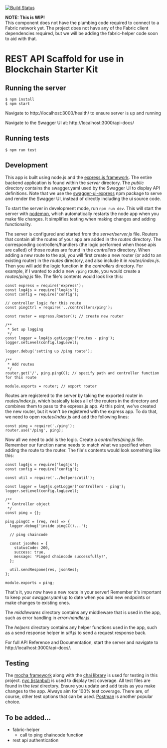 [![Build Status](https://travis-ci.org/IBM-Blockchain-Starter-Kit/api-bootstrap.svg?branch=master)](https://travis-ci.org/IBM-Blockchain-Starter-Kit/api-bootstrap)

**NOTE: This is WIP!**
<br>This component does not have the plumbing code required to connect to a Fabric network yet. The project does not have any of the Fabric client dependencies required, but we will be adding the fabric-helper code soon to aid with that.

# REST API Scaffold for use in Blockchain Starter Kit

## Running the server
```
$ npm install
$ npm start
```

Navigate to http://localhost:3000/health/ to ensure server is up and running

Navigate to the Swagger UI at: http://localhost:3000/api-docs/

## Running tests
```
$ npm run test
```

## Development
This app is built using node.js and the [express.js framework](https://expressjs.com/). The entire backend application is found within the *server* directory. The *public* directory contains the swagger.yaml used by the Swagger UI to display API definitions. Note that we use the [swagger-ui-express](https://github.com/scottie1984/swagger-ui-express) npm package to serve and render the Swagger UI, instead of directly including the ui source code.

To start the server in development mode, run `npm run dev`. This will start the server with [nodemon](https://github.com/remy/nodemon), which automatically restarts the node app when you make file changes. It simplifies testing when making changes and adding functionality.

The server is configured and started from the *server/server.js* file. Routers that contain all the routes of your app are added in the *routes* directory. The corresponding controllers/handlers (the logic performed when those apis are called) of those routes are found in the *controllers* directory. When adding a new route to the api, you will first create a new router (or add to an existing router) in the *routes* directory, and also include it in *routes/index.js*. Then you will add the logic function in the *controllers* directory. For example, if I wanted to add a new `/ping` route, you would create a *routes/ping.js* file. The file's contents would look like this:

```
const express = require('express');
const log4js = require('log4js');
const config = require('config');

// controller logic for this route
const pingCtrl = require('../controllers/ping');

const router = express.Router(); // create new router

/**
 * Set up logging
 */
const logger = log4js.getLogger('routes - ping');
logger.setLevel(config.logLevel);

logger.debug('setting up /ping route');

/**
 * Add routes
 */
router.get('/', ping.pingCC); // specify path and controller function for this route

module.exports = router; // export router
```

Routes are registered to the server by taking the exported router in *routes/index.js*, which basically takes all of the routers in the directory and combines them to pass to the express.js app. At this point, we've created the new router, but it won't be registered with the express app. To do that, we need to open *routes/index.js* and add the following lines:

```
const ping = require('./ping');
router.use('/ping', ping);
```

Now all we need to add is the logic. Create a *controllers/ping.js* file. Remember our function name needs to match what we specified when adding the route to the router. The file's contents would look something like this:

```
const log4js = require('log4js');
const config = require('config');

const util = require('../helpers/util');

const logger = log4js.getLogger('controllers - ping');
logger.setLevel(config.logLevel);

/**
 * Controller object
 */
const ping = {};

ping.pingCC = (req, res) => {
  logger.debug('inside pingCC()...');
  
  // ping chaincode

  const jsonRes = {
    statusCode: 200,
    success: true,
    message: 'Pinged chaincode successfully!',
  };

  util.sendRespone(res, jsonRes);
};

module.exports = ping;
```

That's it, you now have a new route in your server! Remember it's important to keep your *swagger.yaml* up to date when you add new endpoints or make changes to existing ones.

The *middlewares* directory contains any middleware that is used in the app, such as error handling in *error-handler.js*.

The *helpers* directory contains any helper functions used in the app, such as a send response helper in *util.js* to send a request response back.

For full API Reference and Documentation, start the server and navigate to http://localhost:3000/api-docs/.

## Testing
The [mocha framework](https://mochajs.org/) along with the [chai library](http://www.chaijs.com/) is used for testing in this project. [nyc (istanbul)](https://github.com/istanbuljs/nyc) is used to display test coverage. All test files are found in the *test* directory. Ensure you update and add tests as you make changes to the app. Always aim for 100% test coverage. There are, of course, other test options that can be used. [Postman](http://blog.getpostman.com/2017/10/25/writing-tests-in-postman/) is another popular choice.

## To be added...
- fabric-helper
  - call to ping chaincode function
- rest api authentication
